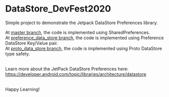 # DataStore_DevFest2020

Simple project to demonstrate the Jetpack DataStore Preferences library.

At [master branch](https://github.com/mohamed-habib/DataStore_DevFest2020), the code is implemented using SharedPreferences.<br/>
At [preference_data_store branch](https://github.com/mohamed-habib/DataStore_DevFest2020/tree/preference_data_store), the code is implemented using Preference DataStore Key/Value pair.<br/>
At [proto_data_store branch](https://github.com/mohamed-habib/DataStore_DevFest2020/tree/proto_data_store), the code is implemented using Proto DataStore type safety.<br/><br/>


Learn more about the JetPack DataStore Preferences here: https://developer.android.com/topic/libraries/architecture/datastore <br/><br/>


Happy Learning!
